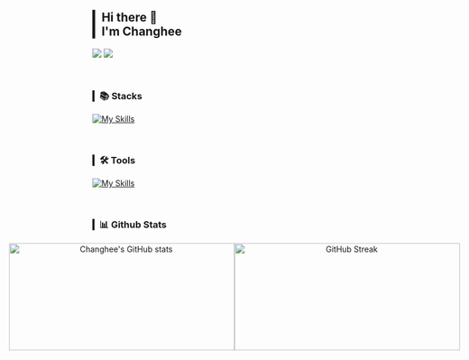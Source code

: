 ## ▎Hi there 👋 <br>▎I'm Changhee 

<a href="https://velog.io/@changh2_00/posts"><img src="https://img.shields.io/badge/Velog-11B48A?style=for-the-badge&logo=Vimeo&logoColor=white&link=https://velog.io/@changh2_00/posts"/></a>
<a href="mailto:changhi9701@gmail.com"><img src="https://img.shields.io/badge/Gmail-d14836?style=for-the-badge&logo=Gmail&logoColor=white&link=changhi9701@gmail.com"/></a>

<br>


### ▎📚 Stacks

[![My Skills](https://skillicons.dev/icons?i=python,c,js,html,css,react)](https://skillicons.dev)
<a href="https://solved.ac/changhi9701">
  <img align="right" src="http://mazassumnida.wtf/api/v2/generate_badge?boj=changhi9701&theme=dark" style="margin-right: 900px;" />
</a>

<br>

### ▎🛠 Tools

[![My Skills](https://skillicons.dev/icons?i=git,github,figma,vscode)](https://skillicons.dev)

<br>

### ▎📊 Github Stats

<div align="center" style="display: flex; justify-content: center; align-items: center; gap: 0; padding: 0;">
  <img src="https://github-readme-stats.vercel.app/api?username=hong-ch&show_icons=true&rank_icon=github&theme=react&hide_border=true&card_width=400&card_height=190" style="width: 400px; height: 190px; margin: 0; padding: 0;" alt="Changhee's GitHub stats" />
  <img src="https://streak-stats.demolab.com/?user=hong-ch&theme=react&hide_border=true&card_width=430&card_height=190" style="width: 400px; height: 190px; margin: 0; padding: 0;" alt="GitHub Streak" />
</div>
